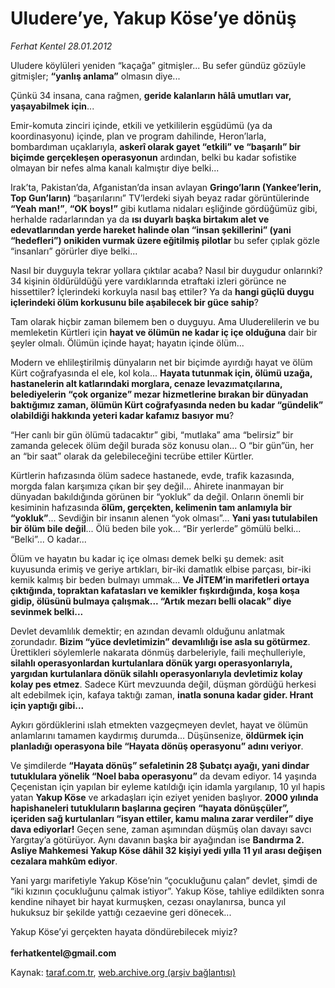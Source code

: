 # Uludere’ye, Yakup Köse’ye dönüş

*Ferhat Kentel 28.01.2012*

<div class="yazi"><p>Uludere köylüleri yeniden “kaçağa” gitmişler... Bu sefer gündüz gözüyle gitmişler; <b>“yanlış anlama”</b> olmasın diye...</p>
<p>Çünkü 34 insana, cana rağmen, <b>geride kalanların hâlâ umutları var, yaşayabilmek için</b>... </p>
<p>Emir-komuta zinciri içinde, etkili ve yetkililerin eşgüdümü (ya da koordinasyonu) içinde, plan ve program dahilinde, Heron’larla, bombardıman uçaklarıyla, <b>askerî olarak gayet “etkili” ve “başarılı” bir biçimde gerçekleşen operasyonun</b> ardından, belki bu kadar sofistike olmayan bir nefes alma kanalı kalmıştır diye belki...</p>
<p>Irak’ta, Pakistan’da, Afganistan’da insan avlayan <b>Gringo’ların (Yankee’lerin, Top Gun’ların)</b> “başarılarını” TV’lerdeki siyah beyaz radar görüntülerinde <b>“Yeah man!”</b>, <b>“OK boys!”</b> gibi kutlama nidaları eşliğinde gördüğümüz gibi, herhalde radarlarından ya da <b>ısı duyarlı başka birtakım alet ve edevatlarından yerde hareket halinde olan “insan şekillerini” (yani “hedefleri”) onikiden vurmak üzere eğitilmiş pilotlar</b> bu sefer çıplak gözle “insanları” görürler diye belki...</p>
<p>Nasıl bir duyguyla tekrar yollara çıktılar acaba? Nasıl bir duygudur onlarınki? 34 kişinin öldürüldüğü yere vardıklarında etraftaki izleri görünce ne hissettiler? İçlerindeki korkuyla nasıl baş ettiler? Ya da <b>hangi güçlü duygu içlerindeki ölüm korkusunu bile aşabilecek bir güce sahip</b>? </p>
<p>Tam olarak hiçbir zaman bilemem ben o duyguyu. Ama Uluderelilerin ve bu memleketin Kürtleri için <b>hayat ve ölümün ne kadar iç içe olduğuna</b> dair bir şeyler olmalı. Ölümün içinde hayat; hayatın içinde ölüm...</p>
<p>Modern ve ehlileştirilmiş dünyaların net bir biçimde ayırdığı hayat ve ölüm Kürt coğrafyasında el ele, kol kola... <b>Hayata tutunmak için, ölümü uzağa, hastanelerin alt katlarındaki morglara, cenaze levazımatçılarına, belediyelerin “çok organize” mezar hizmetlerine bırakan bir dünyadan baktığımız zaman, ölümün Kürt coğrafyasında neden bu kadar “gündelik” olabildiği hakkında yeteri kadar kafamız basıyor mu</b>?</p>
<p>“Her canlı bir gün ölümü tadacaktır” gibi, “mutlaka” ama “belirsiz” bir zamanda gelecek ölüm değil burada söz konusu olan... O “bir gün”ün, her an “bir saat” olarak da gelebileceğini tecrübe ettiler Kürtler. </p>
<p>Kürtlerin hafızasında ölüm sadece hastanede, evde, trafik kazasında, morgda falan karşımıza çıkan bir şey değil... Ahirete inanmayan bir dünyadan bakıldığında görünen bir “yokluk” da değil. Onların önemli bir kesiminin hafızasında <b>ölüm, gerçekten, kelimenin tam anlamıyla bir “yokluk”</b>... Sevdiğin bir insanın alenen “yok olması”... <b>Yani yası tutulabilen bir ölüm bile değil</b>... Ölü beden bile yok... “Bir yerlerde” gömülü belki... “Belki”... O kadar... </p>
<p>Ölüm ve hayatın bu kadar iç içe olması demek belki şu demek: asit kuyusunda erimiş ve geriye artıkları, bir-iki damatlık elbise parçası, bir-iki kemik kalmış bir beden bulmayı ummak... <b>Ve JİTEM’in marifetleri ortaya çıktığında, topraktan kafatasları ve kemikler fışkırdığında, koşa koşa gidip, ölüsünü bulmaya çalışmak... “Artık mezarı belli olacak” diye sevinmek belki...</b></p>
<p>Devlet devamlılık demektir; en azından devamlı olduğunu anlatmak zorundadır. <b>Bizim “yüce devletimizin” devamlılığı ise asla su götürmez</b>. Ürettikleri söylemlerle nakarata dönmüş darbeleriyle, faili meçhulleriyle, <b>silahlı operasyonlardan kurtulanlara dönük yargı operasyonlarıyla, yargıdan kurtulanlara dönük silahlı operasyonlarıyla devletimiz kolay kolay pes etmez</b>. Sadece Kürt mevzuunda değil, düşman gördüğü herkesi alt edebilmek için, kafaya taktığı zaman, <b>inatla sonuna kadar gider. Hrant için yaptığı gibi...</b></p>
<p>Aykırı gördüklerini ıslah etmekten vazgeçmeyen devlet, hayat ve ölümün anlamlarını tamamen kaydırmış durumda... Düşünsenize, <b>öldürmek için planladığı operasyona bile “Hayata dönüş operasyonu” adını veriyor</b>. </p>
<p>Ve şimdilerde <b>“Hayata dönüş” sefaletinin 28 Şubatçı ayağı, yani dindar tutuklulara yönelik “Noel baba operasyonu”</b> da devam ediyor. 14 yaşında Çeçenistan için yapılan bir eyleme katıldığı için idamla yargılanıp, 10 yıl hapis yatan <b>Yakup Köse</b> ve arkadaşları için eziyet yeniden başlıyor. <b>2000 yılında hapishaneleri tutukluların başlarına geçiren</b> <b>“hayata dönüşçüler”, içeriden sağ kurtulanları “isyan ettiler, kamu malına zarar verdiler” diye dava ediyorlar!</b> Geçen sene, zaman aşımından düşmüş olan davayı savcı Yargıtay’a götürüyor. Aynı davanın başka bir ayağından ise <b>Bandırma 2. Asliye Mahkemesi Yakup Köse dâhil 32 kişiyi yedi yılla 11 yıl arası değişen cezalara mahkûm ediyor</b>. </p>
<p>Yani yargı marifetiyle Yakup Köse’nin “çocukluğunu çalan” devlet, şimdi de “iki kızının çocukluğunu çalmak istiyor”. Yakup Köse, tahliye edildikten sonra kendine nihayet bir hayat kurmuşken, cezası onaylanırsa, bunca yıl hukuksuz bir şekilde yattığı cezaevine geri dönecek...</p>
<p>Yakup Köse’yi gerçekten hayata döndürebilecek miyiz?<br/><br/><b>ferhatkentel@gmail.com</b></p>
</div>

Kaynak: [taraf.com.tr](http://www.taraf.com.tr/ferhat-kentel/makale-uludere-ye-yakup-kose-ye-donus.htm), [web.archive.org (arşiv bağlantısı)](http://web.archive.org/web/20131115152042/http://www.taraf.com.tr/ferhat-kentel/makale-uludere-ye-yakup-kose-ye-donus.htm)
